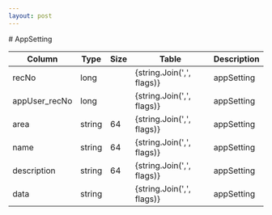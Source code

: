 ```yaml
---
layout: post
---
```


﻿# AppSetting


| Column | Type | Size | Table | Description |
| ------ | ---- | ---- | ----- | ----------- |
| recNo | long |  | {string.Join(',', flags)} | appSetting | 
| appUser_recNo | long |  | {string.Join(',', flags)} | appSetting | 
| area | string | 64 | {string.Join(',', flags)} | appSetting | 
| name | string | 64 | {string.Join(',', flags)} | appSetting | 
| description | string | 64 | {string.Join(',', flags)} | appSetting | 
| data | string |  | {string.Join(',', flags)} | appSetting | 

